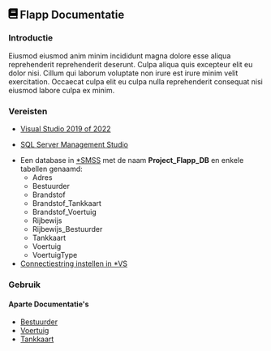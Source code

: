 ## <img src='Images/book.svg' height=20/> Flapp Documentatie

### Introductie

Eiusmod eiusmod anim minim incididunt magna dolore esse aliqua reprehenderit reprehenderit deserunt. Culpa aliqua quis excepteur elit eu dolor nisi. Cillum qui laborum voluptate non irure est irure minim velit exercitation. Occaecat culpa elit eu culpa nulla reprehenderit consequat nisi eiusmod labore culpa ex minim.

### Vereisten

- [Visual Studio 2019 of 2022](https://visualstudio.microsoft.com/)

- [SQL Server Management Studio](https://docs.microsoft.com/en-us/sql/ssms/download-sql-server-management-studio-ssms?view=sql-server-ver15)

* Een database in [\*SMSS](## 'SQL Server Management Studio') met de naam **Project_Flapp_DB** en enkele tabellen genaamd:
  - Adres
  - Bestuurder
  - Brandstof
  - Brandstof_Tankkaart
  - Brandstof_Voertuig
  - Rijbewijs
  - Rijbewijs_Bestuurder
  - Tankkaart
  - Voertuig
  - VoertuigType
* [Connectiestring instellen in \*VS](ConnectieStrDoc.md)

### Gebruik

#### Aparte Documentatie's

- [Bestuurder](Bestuurder/BestuurderDoc.md)
- [Voertuig](Voertuig/VoertuigDoc.md)
- [Tankkaart](Tankkaart/TankkaartDoc.md)
